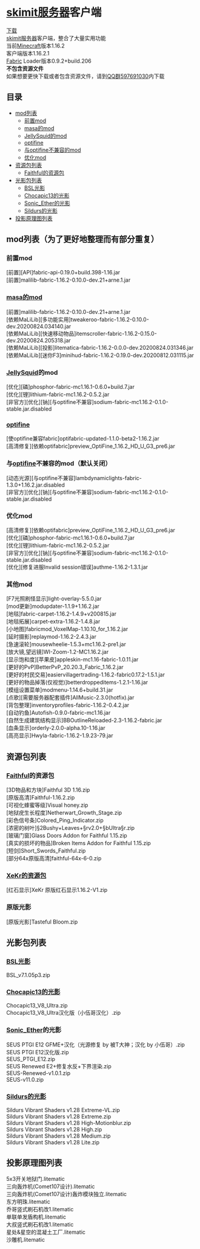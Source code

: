 # [skimit服务器](http://skimit.cn/)客户端
[下载](https://github.com/skimitmc/client/archive/master.zip)  
[skimit服务器](http://skimit.cn/)客户端，整合了大量实用功能  
当前[Minecraft](https://www.minecraft.net/)版本1.16.2  
客户端版本1.16.2.1  
[Fabric](https://fabricmc.net/) Loader版本0.9.2+build.206  
**不包含资源文件**  
如果想要更快下载或者包含资源文件，请到[QQ群597691030](https://jq.qq.com/?_wv=1027&k=5GAlEKg)内下载
## 目录
- [mod列表](#mod列表（为了更好地整理而有部分重复）)
  - [前置mod](#前置mod)
  - [masa的mod](#masa的mod)
  - [JellySquid的mod](#JellySquid的mod)
  - [optifine](#optifine)
  - [与optifine不兼容的mod](#与optifine不兼容的mod（默认关闭）)
  - [优化mod](#优化mod)
- [资源包列表](#资源包列表)
  - [Faithful的资源包](#Faithful的资源包)
- [光影包列表](#光影包列表)
  - [BSL光影](#BSL光影)
  - [Chocapic13的光影](#Chocapic13的光影)
  - [Sonic_Ether的光影](#Sonic_Ether的光影)
  - [Sildurs的光影](#Sildurs的光影)
- [投影原理图列表](#投影原理图列表)
## mod列表（为了更好地整理而有部分重复）
### 前置mod
[前置][API]fabric-api-0.19.0+build.398-1.16.jar  
[前置]malilib-fabric-1.16.2-0.10.0-dev.21+arne.1.jar  
### [masa的mod](https://masa.dy.fi/mcmods/client_mods/)
[前置]malilib-fabric-1.16.2-0.10.0-dev.21+arne.1.jar  
[依赖MaLiLib][多功能实用]tweakeroo-fabric-1.16.2-0.10.0-dev.20200824.034140.jar  
[依赖MaLiLib][快速移动物品]itemscroller-fabric-1.16.2-0.15.0-dev.20200824.205318.jar  
[依赖MaLiLib][投影]litematica-fabric-1.16.2-0.0.0-dev.20200824.031346.jar  
[依赖MaLiLib][迷你F3]minihud-fabric-1.16.2-0.19.0-dev.20200812.031115.jar  
### [JellySquid](https://github.com/jellysquid3)的mod
[优化][磷]phosphor-fabric-mc1.16.1-0.6.0+build.7.jar  
[优化][锂]lithium-fabric-mc1.16.2-0.5.2.jar  
[非官方][优化][钠][与optifine不兼容]sodium-fabric-mc1.16.2-0.1.0-stable.jar.disabled  
### [optifine](https://optifine.net)
[使optifine兼容fabric]optifabric-updated-1.1.0-beta2-1.16.2.jar  
[高清修复][依赖optifabric]preview_OptiFine_1.16.2_HD_U_G3_pre6.jar  
### 与[optifine](https://optifine.net)不兼容的mod（默认关闭）
[动态光源][与optifine不兼容]lambdynamiclights-fabric-1.3.0+1.16.2.jar.disabled  
[非官方][优化][钠][与optifine不兼容]sodium-fabric-mc1.16.2-0.1.0-stable.jar.disabled  
### 优化mod
[高清修复][依赖optifabric]preview_OptiFine_1.16.2_HD_U_G3_pre6.jar  
[优化][磷]phosphor-fabric-mc1.16.1-0.6.0+build.7.jar  
[优化][锂]lithium-fabric-mc1.16.2-0.5.2.jar  
[非官方][优化][钠][与optifine不兼容]sodium-fabric-mc1.16.2-0.1.0-stable.jar.disabled  
[优化][修复进服Invalid session错误]authme-1.16.2-1.3.1.jar  
### 其他mod
[F7光照刷怪显示]light-overlay-5.5.0.jar  
[mod更新]modupdater-1.1.9+1.16.2.jar  
[地毯]fabric-carpet-1.16.2-1.4.9+v200815.jar  
[地毯拓展]carpet-extra-1.16.2-1.4.8.jar  
[小地图]fabricmod_VoxelMap-1.10.10_for_1.16.2.jar  
[延时摄影]replaymod-1.16.2-2.4.3.jar  
[急速滚轮]mousewheelie-1.5.3+mc1.16.2-pre1.jar  
[放大镜,望远镜]WI-Zoom-1.2-MC1.16.2.jar  
[显示饱和度][苹果皮]appleskin-mc1.16-fabric-1.0.11.jar  
[更好的PvP]BetterPvP_20.20.3_Fabric_1.16.2.jar  
[更好的村民交易]easiervillagertrading-1.16.2-fabric0.17.2-1.5.1.jar  
[更好的物品掉落(仅视觉)]betterdroppeditems-1.2.1-1.16.jar  
[模组设置菜单]modmenu-1.14.6+build.31.jar  
[点歌][需要服务器配套插件]AllMusic-2.3.0(hotfix).jar  
[背包整理]inventoryprofiles-fabric-1.16.2-0.4.2.jar  
[自动钓鱼]Autofish-0.9.0-fabric-mc1.16.jar  
[自然生成建筑结构显示]BBOutlineReloaded-2.3-1.16.2-fabric.jar  
[血条显示]orderly-2.0.0-alpha.10-1.16.jar  
[高亮显示]Hwyla-fabric-1.16.2-1.9.23-79.jar  
## 资源包列表
### [Faithful](https://faithful.team)的资源包
[3D物品和方块]Faithful 3D 1.16.zip  
[原版高清]Faithful-1.16.2.zip  
[可视化蜂蜜等级]Visual honey.zip  
[地狱疣生长程度]Netherwart_Growth_Stage.zip  
[彩色信号条]Colored_Ping_Indicator.zip  
[浓密的树叶]§2Bushy+Leaves+§rv2.0+§bUltra§r.zip  
[玻璃门窗]Glass Doors Addon for Faithful 1.15.zip  
[真实的损坏的物品]Broken Items Addon for Faithful 1.15.zip  
[短剑]Short_Swords_Faithful.zip  
[部分64x原版高清]faithful-64x-6-0.zip  
### [XeKr的资源包](https://www.mcbbs.net/thread-823957-1-1.html)
[红石显示]XeKr 原版红石显示1.16.2-V1.zip  
### 原版光影
[原版光影]Tasteful Bloom.zip  
## 光影包列表
### [BSL光影](https://bitslablab.com)
BSL_v7.1.05p3.zip  
### [Chocapic13的光影](https://www.curseforge.com/minecraft/customization/chocapic13-shaders)
Chocapic13_V8_Ultra.zip  
Chocapic13_V8_Ultra汉化版（小伍哥汉化）.zip  
### [Sonic_Ether](https://www.sonicether.com/)的光影
SEUS PTGI E12 GFME+汉化（光源修复 by 被T大神；汉化 by 小伍哥）.zip  
SEUS PTGI E12汉化版.zip  
SEUS_PTGI_E12.zip  
SEUS Renewed E2+修复水反+下界渲染.zip  
SEUS-Renewed-v1.0.1.zip  
SEUS-v11.0.zip  
### [Sildurs的光影](https://sildurs-shaders.github.io)
Sildurs Vibrant Shaders v1.28 Extreme-VL.zip  
Sildurs Vibrant Shaders v1.28 Extreme.zip  
Sildurs Vibrant Shaders v1.28 High-Motionblur.zip  
Sildurs Vibrant Shaders v1.28 High.zip  
Sildurs Vibrant Shaders v1.28 Medium.zip  
Sildurs Vibrant Shaders v1.28 Lite.zip  
## 投影原理图列表
5x3开关地狱门.litematic  
三向轰炸机(Comet107设计).litematic  
三向轰炸机(Comet107设计)轰炸模块独立.litematic  
东方明珠.litematic  
乔哥竖式刷石机改1.litematic  
单联单发盾构机.litematic  
大叔竖式刷石机改1.litematic  
星处&星空的混凝土工厂.litematic  
沙雕机.litematic  
